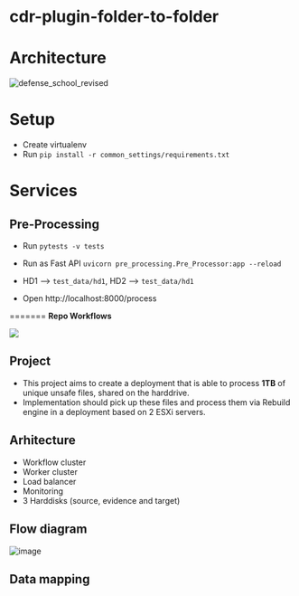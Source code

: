 # cdr-plugin-folder-to-folder

# Architecture

![defense_school_revised](https://user-images.githubusercontent.com/70108899/113388987-87a0c980-938f-11eb-9fab-f397383f7c95.jpg)

# Setup

- Create virtualenv
- Run `pip install -r common_settings/requirements.txt`

# Services
 
## Pre-Processing

- Run `pytests -v tests`

- Run as Fast API  `uvicorn pre_processing.Pre_Processor:app --reload`

- HD1 --> `test_data/hd1`,  HD2 --> `test_data/hd1`

- Open http://localhost:8000/process


=======
**Repo Workflows**

![](https://github.com/filetrust/cdr-plugin-folder-to-folder/actions/workflows/run-tests.yml/badge.svg)

## Project 

- This project aims to create a deployment that is able to process **1TB** of unique unsafe files, shared on the harddrive. 
- Implementation should pick up these files and process them via Rebuild engine in a deployment based on 2 ESXi servers.

## Arhitecture 

- Workflow cluster
- Worker cluster
- Load balancer
- Monitoring
- 3 Harddisks (source, evidence and target)


## Flow diagram

![image](https://user-images.githubusercontent.com/70108899/113400135-a314d000-93a1-11eb-8b5f-5d9fb3679264.png)

## Data mapping


